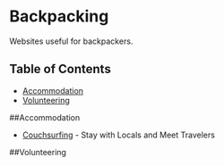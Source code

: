 # Backpacking
Websites useful for backpackers.

Table of Contents
-----------------

* [Accommodation](#accommodation)
* [Volunteering](#volunteering)

##Accommodation
* [Couchsurfing](https://www.couchsurfing.com/) - Stay with Locals and Meet Travelers

##Volunteering
